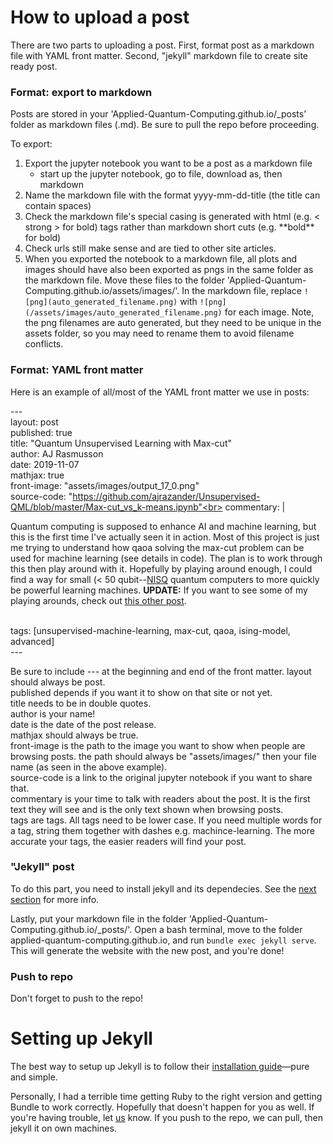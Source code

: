 # How to upload a post

There are two parts to uploading a post. First, format post as a markdown file with YAML front matter. Second, "jekyll" markdown file to create site ready post.


### Format: export to markdown
Posts are stored in your 'Applied-Quantum-Computing.github.io/_posts' folder as markdown files (.md). Be sure to pull the repo before proceeding.

To export:
1. Export the jupyter notebook you want to be a post as a markdown file
    * start up the jupyter notebook, go to file, download as, then markdown
2. Name the markdown file with the format yyyy-mm-dd-title (the title can contain spaces)
3. Check the markdown file's special casing is generated with html (e.g. < strong > for bold) tags rather than markdown short cuts (e.g. \*\*bold\*\* for bold)
4. Check urls still make sense and are tied to other site articles.
5. When you exported the notebook to a markdown file, all plots and images should have also been exported as pngs in the same folder as the markdown file. Move these files to the folder 'Applied-Quantum-Computing.github.io/assets/images/'. In the markdown file, replace ```![png](auto_generated_filename.png)``` with ```![png](/assets/images/auto_generated_filename.png)``` for each image. Note, the png filenames are auto generated, but they need to be unique in the assets folder, so you may need to rename them to avoid filename conflicts.

### Format: YAML front matter
Here is an example of all/most of the YAML front matter we use in posts:
    
\---<br>
layout: post<br>
published: true<br>
title:  "Quantum Unsupervised Learning with Max-cut"<br>
author: AJ Rasmusson<br>
date: 2019-11-07<br>
mathjax: true<br>
front-image: "assets/images/output_17_0.png"<br>
source-code: "https://github.com/ajrazander/Unsupervised-QML/blob/master/Max-cut_vs_k-means.ipynb"<br>
commentary: |<br>
    <p>Quantum computing is supposed to enhance AI and machine learning, but this is the first time I've actually seen it in action.
    Most of this project is just me trying to understand how qaoa solving the max-cut problem can be used for machine learning (see details in code).
    The plan is to work through this then play around with it. Hopefully by playing around enough, I could find a way for small
    (< 50 qubit--<a href="https://arxiv.org/abs/1801.00862">NISQ</a> quantum computers to more quickly be powerful learning machines.
    <strong>UPDATE:</strong> If you want to see some of my playing arounds, check out <a href="https://ajrazander.github.io/unsupervised-machine-learning/max-cut/2019/11/13/Max-cut-2+-Divisive-Clustering.html">this other post</a>.</p><br>
tags: [unsupervised-machine-learning, max-cut, qaoa, ising-model, advanced]<br>
\---

Be sure to include \--- at the beginning and end of the front matter.
layout should always be post.<br>
published depends if you want it to show on that site or not yet.<br>
title needs to be in double quotes.<br>
author is your name!<br>
date is the date of the post release.<br>
mathjax should always be true.<br>
front-image is the path to the image you want to show when people are browsing posts. the path should always be "assets/images/" then your file name (as seen in the above example).<br>
source-code is a link to the original jupyter notebook if you want to share that.<br>
commentary is your time to talk with readers about the post. It is the first text they will see and is the only text shown when browsing posts.<br>
tags are tags. All tags need to be lower case. If you need multiple words for a tag, string them together with dashes e.g. machince-learning. The more accurate your tags, the easier readers will find your post.<br>

### "Jekyll" post

To do this part, you need to install jekyll and its dependecies. See the [next section](#Setting-up-Jekyll) for more info.

Lastly, put your markdown file in the folder 'Applied-Quantum-Computing.github.io/_posts/'. Open a bash terminal, move to the folder applied-quantum-computing.github.io, and run ```bundle exec jekyll serve```. This will generate the website with the new post, and you're done!

### Push to repo
Don't forget to push to the repo!

# Setting up Jekyll

The best way to setup up Jekyll is to follow their [installation guide](https://jekyllrb.com/docs/installation/)—pure and simple.

Personally, I had a terrible time getting Ruby to the right version and getting Bundle to work correctly. Hopefully that doesn't happen for you as well. If you're having trouble, let <a href="mailto:quantumrepeater@gmail.com">us</a> know. If you push to the repo, we can pull, then jekyll it on own machines.
